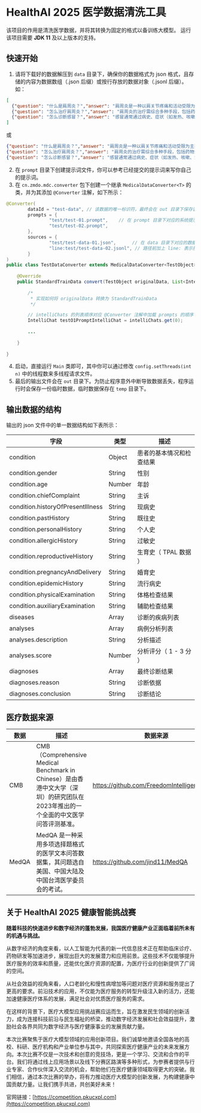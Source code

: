 # HealthAI 2025 医学数据清洗工具

该项目的作用是清洗医学数据，并将其转换为固定的格式以备训练大模型。 运行该项目需要 **JDK 11** 及以上版本的支持。

## 快速开始

1. 请将下载好的数据解压到 `data` 目录下，确保你的数据格式为 json 格式，且存储的内容为数据数组（.json 后缀）或按行存放的数据对象（.jsonl 后缀）。如：

```json
[
  {"question": "什么是肩周炎？","answer": "肩周炎是一种以肩关节疼痛和活动受限为主要特征的慢性炎症性疾病，多因肩部软组织损伤、退变或长期劳损引起。"},
  {"question": "怎么治疗肩周炎？","answer": "肩周炎的治疗需综合多种手段，包括药物治疗（如非甾体抗炎药缓解疼痛和炎症）、物理治疗（如热敷、冷敷、电疗等）、功能锻炼（如爬墙法、钟摆运动等）、中医治疗（如针灸、推拿、中药外敷）以及局部封闭或手术治疗（针对严重病例），具体方案应根据病情和医生建议选择。"},
  {"question": "怎么诊断感冒？","answer": "感冒通常通过病史、症状（如发热、咳嗽、流涕、咽痛等）和体格检查进行初步诊断，必要时可结合实验室检查（如血常规、咽拭子检测）以排除其他疾病。"}
]
```

或

```json lines
{"question": "什么是肩周炎？","answer": "肩周炎是一种以肩关节疼痛和活动受限为主要特征的慢性炎症性疾病，多因肩部软组织损伤、退变或长期劳损引起。"}
{"question": "怎么治疗肩周炎？","answer": "肩周炎的治疗需综合多种手段，包括药物治疗（如非甾体抗炎药缓解疼痛和炎症）、物理治疗（如热敷、冷敷、电疗等）、功能锻炼（如爬墙法、钟摆运动等）、中医治疗（如针灸、推拿、中药外敷）以及局部封闭或手术治疗（针对严重病例），具体方案应根据病情和医生建议选择。"}
{"question": "怎么诊断感冒？","answer": "感冒通常通过病史、症状（如发热、咳嗽、流涕、咽痛等）和体格检查进行初步诊断，必要时可结合实验室检查（如血常规、咽拭子检测）以排除其他疾病。"}
```

2. 在 `prompt` 目录下创建提示词文件，你可以参考已经提交的提示词来写你自己的提示词。
3. 在 `cn.zmdo.mdc.converter` 包下创建一个继承 `MedicalDataConverter<T>` 的类，并为其添加 `@Converter` 注解，如下所示：

```java
@Converter(
        dataId = "test-data", // 该数据的唯一标识符，最终会在 out 目录下保存该文件的 {dataId}.json 数据
        prompts = {
                "test/test-01.prompt",    // 在 prompt 目录下对应的系统提示词，该提示词会自动加载入 AI 对话器 IntelliChat 对象中。
                "test/test-02.prompt",      
        },
        sources = {
                "test/test-data-01.json",      // 在 data 目录下对应的数据地址，指定地址的数据会转换为 TestObject 对象传入该类的 convert(TestObject,List<IntelliChat>) 方法中。
                "line:test/test-data-02.jsonl", // 路径前加上 line: 表示按行读取
        }
)
public class TestDataConverter extends MedicalDataConverter<TestObject> {
    
    @Override
    public StandardTrainData convert(TestObject originalData, List<IntelliChat> intelliChats) throws Exception {
        
        /*
         * 实现如何将 originalData 转换为 StandardTrainData 
         */

        // intelliChats 的列表顺序对应 @Converter 注解中加载 prompts 的顺序
        IntelliChat testO1PromptIntelliChat = intelliChats.get(0);
        
        ...
        
    }
    
}
```
4. 启动，直接运行 `Main` 类即可，其中你可以通过修改 `config.setThreads(int n)` 中的线程数来多线程请求文件。
5. 最后的输出文件会在 `out` 目录下。为防止程序意外中断导致数据丢失，程序运行时会保存一份临时数据，临时数据保存在 `temp` 目录下。

## 输出数据的结构

输出的 json 文件中的单一数据结构如下表所示：

| 字段 | 类型 | 描述      |
| --- | --- |---------|
| condition | Object | 患者的基本情况和检查结果 |
| condition.gender | String | 性别      |
| condition.age | Number | 年龄      |
| condition.chiefComplaint | String | 主诉      |
| condition.historyOfPresentIllness | String | 现病史     |
| condition.pastHistory | String | 既往史     |
| condition.personalHistory | String | 个人史     |
| condition.allergicHistory | String | 过敏史     |
| condition.reproductiveHistory | String | 生育史（ TPAL 数据 ） |
| condition.pregnancyAndDelivery | String | 婚育史     |
| condition.epidemicHistory | String | 流行病史    |
| condition.physicalExamination | String | 体格检查结果  |
| condition.auxiliaryExamination | String | 辅助检查结果  |
| diseases | Array | 诊断的疾病列表 |
| analyses | Array | 病例分析列表  |
| analyses.description | String | 分析描述    |
| analyses.score | Number | 分析评分（ 1 - 3 分 ） |
| diagnoses | Array | 最终诊断结果  |
| diagnoses.reason | String | 诊断依据    |
| diagnoses.conclusion | String | 诊断结论    |

## 医疗数据来源

| 数据  | 描述                                                       | 数据来源                                     |
|-----|----------------------------------------------------------|------------------------------------------|
| CMB | CMB（Comprehensive Medical Benchmark in Chinese）是由香港中文大学（深圳）的研究团队在2023年推出的一个全面的中文医学问答评测基准。                                                 | https://github.com/FreedomIntelligence/CMB |
| MedQA | MedQA 是一种采用多项选择题格式的医学文本问答数据集，其问题选自美国、中国大陆及中国台湾医学委员会的考试。  | https://github.com/jind11/MedQA          |

## 关于 HealthAI 2025 健康智能挑战赛

**随着科技的快速进步和数字经济的蓬勃发展，我国医疗健康产业正面临着前所未有的机遇与挑战。**

从数字经济的角度来看，以人工智能为代表的新一代信息技术正在帮助临床诊疗、药物研发等加速进步，展现出巨大的发展潜力和应用前景。这些技术不仅能够提升医疗服务的效率和质量，还能优化医疗资源的配置，为医疗行业的创新提供了广阔的空间。

从社会效益的视角来看，人口老龄化和慢性病增加等问题对医疗资源和服务提出了更高的要求。前沿技术的应用，不仅能为医疗服务的转型升级注入新的活力，还能加速健康医疗体系的发展，满足社会对优质医疗服务的需求。

在这样的背景下，医疗大模型应用挑战赛应运而生，旨在激发民生领域的创新活力，成为连接科技前沿与民生福祉的桥梁，推动数字经济发展和社会效益提升，激励社会各界共同为数字经济与医疗健康事业的发展贡献力量。


本次比赛聚焦于医疗大模型领域的应用创新项目。我们诚挚地邀请全国各地的高校、科研、医疗机构和产业单位参与其中，共同探索医疗健康产业的未来发展方向。本次比赛不仅是一次技术和创意的竞技场，更是一个学习、交流和合作的平台。我们将通过线上应用场景以及线下分赛区路演等多种形式，为参赛者提供与行业专家、合作伙伴深入交流的机会，帮助他们在医疗健康领域取得更大的突破。我们相信，通过本次比赛的举办，将有力推动医疗大模型的创新发展，为构建健康中国贡献力量。让我们携手共进，共创美好未来！

官网链接：[https://competition.pkucxpl.com](https://competition.pkucxpl.com)